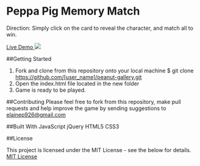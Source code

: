 # Peppa Pig Memory Match

Direction: Simply click on the card to reveal the character, and match all to win.

<a href="http://www.elainevphan.com/asset/projects/Peppa-Pig-Memory-Match/index.html">Live Demo </a>
![](./assets/images/PeppaPig.gif)


##Getting Started

1. Fork and clone from this repository onto your local machine
$ git clone https://github.com/[user_name]/peanut-gallery.git
2. Open the index.html file located in the new folder
3. Game is ready to be played.

##Contributing
Please feel free to fork from this repository, make pull requests and help improve the game by sending suggestions to elainep926@gmail.com

##Built With
JavaScript
jQuery
HTML5
CSS3


##License

This project is licensed under the MIT License - see the below for details.
<a href="https://opensource.org/licenses/mit-license.php">MIT License</a>
